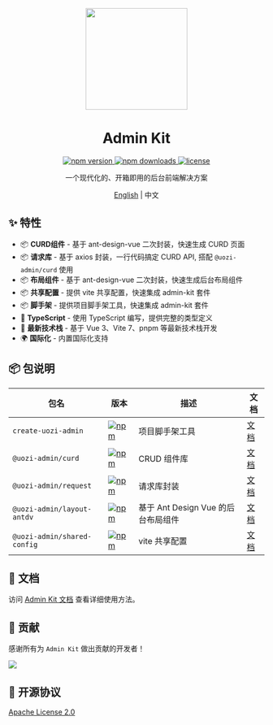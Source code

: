 <p align="center">
  <img src="https://uozi-tech.github.io/admin-kit/logo.svg" width="200" />
</p>

<h1 align="center">Admin Kit</h1>

<p align="center">
  <a href="https://www.npmjs.com/package/create-uozi-admin">
    <img src="https://img.shields.io/npm/v/create-uozi-admin.svg" alt="npm version" />
  </a>
  <a href="https://www.npmjs.com/package/create-uozi-admin">
    <img src="https://img.shields.io/npm/dm/create-uozi-admin.svg" alt="npm downloads" />
  </a>
  <a href="https://github.com/uozi-tech/admin-kit/blob/main/LICENSE">
    <img src="https://img.shields.io/github/license/uozi-tech/admin-kit" alt="license" />
  </a>
</p>

<p align="center">一个现代化的、开箱即用的后台前端解决方案</p>

<p align="center">
  <a href="./README.en.md">English</a> | 中文
</p>

## ✨ 特性

- 📦 **CURD组件** - 基于 ant-design-vue 二次封装，快速生成 CURD 页面
- 📦 **请求库** - 基于 axios 封装，一行代码搞定 CURD API, 搭配 `@uozi-admin/curd` 使用
- 📦 **布局组件** - 基于 ant-design-vue 二次封装，快速生成后台布局组件
- 📦 **共享配置** - 提供 vite 共享配置，快速集成 admin-kit 套件
- 📦 **脚手架** - 提供项目脚手架工具，快速集成 admin-kit 套件
- 🎯 **TypeScript** - 使用 TypeScript 编写，提供完整的类型定义
- 🚀 **最新技术栈** - 基于 Vue 3、Vite 7、pnpm 等最新技术栈开发
- 🌍 **国际化** - 内置国际化支持

## 📦 包说明

| 包名 | 版本 | 描述 | 文档 |
| --- | --- | --- | --- |
| `create-uozi-admin` | [![npm](https://img.shields.io/npm/v/create-uozi-admin.svg)](https://www.npmjs.com/package/create-uozi-admin) | 项目脚手架工具 | [文档](https://admin-kit.uozi.com/zh/cli/quick-start) |
| `@uozi-admin/curd` | [![npm](https://img.shields.io/npm/v/@uozi-admin/curd.svg)](https://www.npmjs.com/package/@uozi-admin/curd) | CRUD 组件库 | [文档](https://admin-kit.uozi.com/zh/curd/intro) |
| `@uozi-admin/request` | [![npm](https://img.shields.io/npm/v/@uozi-admin/request.svg)](https://www.npmjs.com/package/@uozi-admin/request) | 请求库封装 | [文档](https://admin-kit.uozi.com/zh/request/quick-start) |
| `@uozi-admin/layout-antdv` | [![npm](https://img.shields.io/npm/v/@uozi-admin/layout-antdv.svg)](https://www.npmjs.com/package/@uozi-admin/layout-antdv) | 基于 Ant Design Vue 的后台布局组件 | [文档](https://admin-kit.uozi.com/zh/layout/quick-start) |
| `@uozi-admin/shared-config` | [![npm](https://img.shields.io/npm/v/@uozi-admin/shared-config.svg)](https://www.npmjs.com/package/@uozi-admin/shared-config) | vite 共享配置 | [文档](https://admin-kit.uozi.com/zh/shared-config/quick-start) |

## 📖 文档

访问 [Admin Kit 文档](https://admin-kit.uozi.com/) 查看详细使用方法。

## 🤝 贡献

感谢所有为 `Admin Kit` 做出贡献的开发者！

<a href="https://github.com/uozi-tech/admin-kit/graphs/contributors">
  <img src="https://contrib.rocks/image?repo=uozi-tech/admin-kit" />
</a>

## 📄 开源协议

[Apache License 2.0](./LICENSE)
